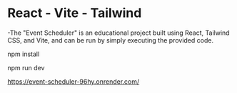 # React - Vite - Tailwind 

-The "Event Scheduler" is an educational project built using React, Tailwind CSS, and Vite, and can be run by simply executing the provided code.

npm install

npm run dev

https://event-scheduler-96hy.onrender.com/
